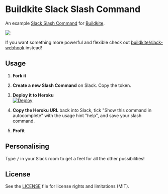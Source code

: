 # Buildkite Slack Slash Command

An example [Slack Slash Command](https://api.slack.com/slash-commands) for [Buildkite](https://buildkite.com/).

![](http://i.imgur.com/B8Crsbc.gif)

If you want something more powerful and flexible check out [buildkite/slack-webhook](https://github.com/buildkite/slack-webhook) instead!

## Usage

1. **Fork it**

1. **Create a new Slash Command** on Slack. Copy the token.

1. **Deploy it to Heroku** <br>[![Deploy](https://www.herokucdn.com/deploy/button.svg)](https://heroku.com/deploy)

1. **Copy the Heroku URL** back into Slack, tick "Show this command in autocomplete" with the usage hint "help", and save your slash command.

1. **Profit**

## Personalising

Type `/` in your Slack room to get a feel for all the other possibilities!

## License

See the [LICENSE](LICENSE.md) file for license rights and limitations (MIT).
